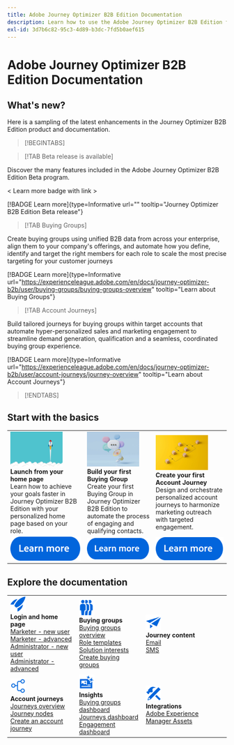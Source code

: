 ```yaml
---
title: Adobe Journey Optimizer B2B Edition Documentation
description: Learn how to use the Adobe Journey Optimizer B2B Edition features.
exl-id: 3d7b6c82-95c3-4d89-b3dc-7fd5b0aef615
---
```

# Adobe Journey Optimizer B2B Edition Documentation

## What's new?

Here is a sampling of the latest enhancements in the Journey Optimizer B2B Edition product and documentation. 

<!-- For a comprehensive list of features, improvements, and fixes, check out the detailed < Release Notes >. Stay up-to-date with the latest changes in our documentation by visiting the , < documentation updates page >. -->

>[!BEGINTABS]

>[!TAB Beta release is available]

Discover the many features included in the Adobe Journey Optimizer B2B Edition Beta program.

< Learn more badge with link >

[!BADGE Learn more]{type=Informative url="" tooltip="Journey Optimizer B2B Edition Beta release"}

>[!TAB Buying Groups]

Create buying groups using unified B2B data from across your enterprise, align them to your company's offerings, and automate how you define, identify and target the right members for each role to scale the most precise targeting for your customer journeys

[!BADGE Learn more]{type=Informative url="https://experienceleague.adobe.com/en/docs/journey-optimizer-b2b/user/buying-groups/buying-groups-overview" tooltip="Learn about Buying Groups"}

>[!TAB Account Journeys]

Build tailored journeys for buying groups within target accounts that automate hyper-personalized sales and marketing engagement to streamline demand generation, qualification and a seamless, coordinated buying group experience. 

[!BADGE Learn more]{type=Informative url="https://experienceleague.adobe.com/en/docs/journey-optimizer-b2b/user/account-journeys/journey-overview" tooltip="Learn about Account Journeys"}

>[!ENDTABS]

## Start with the basics

<table style="table-layout:fixed">
  <tr style="border: 0;">
    <td>
    <a href="home-page.md"><img width="120px" src="./assets/launch.png"></a>
    <div><strong>Launch from your home page</strong><br/>Learn how to achieve your goals faster in Journey Optimizer B2B Edition with your personalized home page based on your role.</div>
    </td>
      <td>
    <a href="buying-groups/buying-groups-overview.md"><img width="120px" src="./assets/communication.png"></a>
    <div><strong>Build your first Buying Group</strong><br/>Create your  first Buying Group in Journey Optimizer B2B Edition to automate the process of engaging and qualifying contacts.</div>
    </td>
    <td>
    <a href="journeys/journey-overview.md"><img width="120px" src="./assets/flow.png"></a>
    <div><strong>Create your first Account Journey</strong><br/>Design and orchestrate personalized account journeys to harmonize marketing outreach with targeted engagement. 
    </div>
    </td>
  </tr>
  <tr style="border: 0;">
    <td align="center"><a href="home-page.md"><img src="../assets/learn-more.svg"></a></td>
    <td align="center"><a href="buying-groups/buying-groups-overview.md"><img src="../assets/learn-more.svg"></a></td>
    <td align="center"><a href="journeys/journey-overview.md"><img src="../assets/learn-more.svg"></a></td>
    </tr>
</table>

## Explore the documentation

<table style="table-layout:auto">
  <tr style="border: 0;">
    <td>
      <img src="../assets/do-not-localize/icon-quick-start.svg" width="35px"><br/>
      <strong>Login and home page</strong><br/><a href="home-page.md#marketer---new-user">Marketer - new user</a><br/><a href="home-page.md#marketer---advanced-user">Marketer - advanced</a> <br/><a href="home-page.md#administrator---new-user">Administrator - new user</a> <br/><a href="home-page.md#administrator---advanced-user">Administrator - advanced</a>
    </td>
    <!--
    <td>
      <img src="../assets/do-not-localize/icon-configure.svg" width="35px"><br/>
      <strong>Configuration<br/>administration</strong><br/><a href="using/configuration/channel-surfaces.md">Channel surfaces</a> - <a href="using/configuration/about-data-sources-events-actions.md">Configure journeys</a>  - <a href="using/administration/permissions-overview.md">Access control</a> - <a href="using/administration/sandboxes.md">Sandboxes management</a>
    </td> -->
    <td>
      <img src="../assets/do-not-localize/icon_audience.svg" width="35px"><br/>
      <strong>Buying groups</strong><br/><a href="./buying-groups/buying-groups-overview.md">Buying groups overview</a><br/><a href="./buying-groups/buying-groups-role-templates.md">Role templates</a><br/><a href="./buying-groups/solution-interests.md">Solution interests</a><br/><a href="./buying-groups/buying-groups-create.md">Create buying groups</a>
    </td>
    <td>
      <img src="../assets/do-not-localize/icon-campaign.svg" width="35px"><br/>
      <strong>Journey content</strong><br/><a href="./content/email-authoring.md">Email</a><br/><a href="./content/sms-authoring.md">SMS</a>
    </td>
  </tr>
  <tr style="border: 0;">
        <td>
      <img src="../assets/do-not-localize/icon-journey.svg" width="35px"><br/>
      <strong>Account journeys</strong><br/><a href="./journeys/journey-overview.md">Journeys overview</a><br/><a href="./journeys/journey-nodes.md">Journey nodes</a><br/><a href="./journeys/journey-overview.md#create-an-account-journey">Create an account journey</a>
    </td>
    <td>
      <img src="../assets/do-not-localize/icon-offer.svg" width="35px"><br/>
      <strong>Insights</strong><br/><a href="./dashboards/buying-groups-dashboard.md">Buying groups dashboard</a><br/><a href="./dashboards/journeys-dashboard.md">Journeys dashboard</a><br/><a href="./dashboards/engagement-dashboard.md">Engagement dashboard</a>
    </td>
    <td>
      <img src="../assets/do-not-localize/icon-configure.svg" width="35px"><br/>
      <strong>Integrations</strong><br/><a href="./integrations/experience-manager-assets-integration.md">Adobe Experience Manager Assets</a>
    </td>
  </tr>
</table>

<!-- 

## Additional resources

<table style="table-layout:fixed"><tr style="border: 0;">
<td><strong>Adobe Journey Optimizer</strong><br/>
<a href="https://experienceleague.adobe.com/docs/journey-optimizer-learn/tutorials/overview.html" target="_blank">Tutorials</a> - <a href="https://helpx.adobe.com/legal/product-descriptions/adobe-journey-optimizer.html" target="_blank">Product description</a> - <a href="https://www.adobe.com/content/dam/cc/en/security/pdfs/AJO_SecurityOverview.pdf" target="_blank">Security overview (PDF)</a> - <a href="https://developer.adobe.com/journey-optimizer-apis/" target="_blank">APIs reference</a> - <a href="https://experienceleague.adobe.com/tools/ajo-schemas/schema-dictionary.html" target="_blank">Journey Optimizer Schema Dictionary</a>

</td>
<td><strong>Adobe Experience Platform</strong><br/>
<a href="https://experienceleague.adobe.com/docs/experience-platform/landing/home.html" target="_blank">Documentation</a> - <a href="https://www.adobe.com/experience-platform/documentation-and-developer-resources.html" target="_blank">Developers resources</a>
</td>
</tr></table> -->
